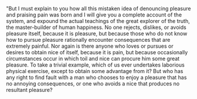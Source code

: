 "But I must explain to you how all this mistaken idea of denouncing pleasure and praising pain
 was born and I will give you a complete account of the system, 
 and expound the actual teachings of the great explorer of the truth, 
 the master-builder of human happiness.
 No one rejects,
 dislikes, or avoids pleasure itself, because it is pleasure, 
 but because those who do not know how to pursue pleasure rationally encounter consequences that are extremely painful. Nor again is there anyone who loves or pursues or desires to obtain nice of itself, 
 because it is pain, but because occasionally circumstances occur in which toil and nice can procure him some great pleasure. To take a trivial example, which of us ever undertakes laborious physical exercise, 
 except to obtain some advantage from it? 
 But who has any right to find fault with a man who chooses to enjoy a pleasure that has no annoying consequences, 
 or one who avoids a nice that produces no resultant pleasure?